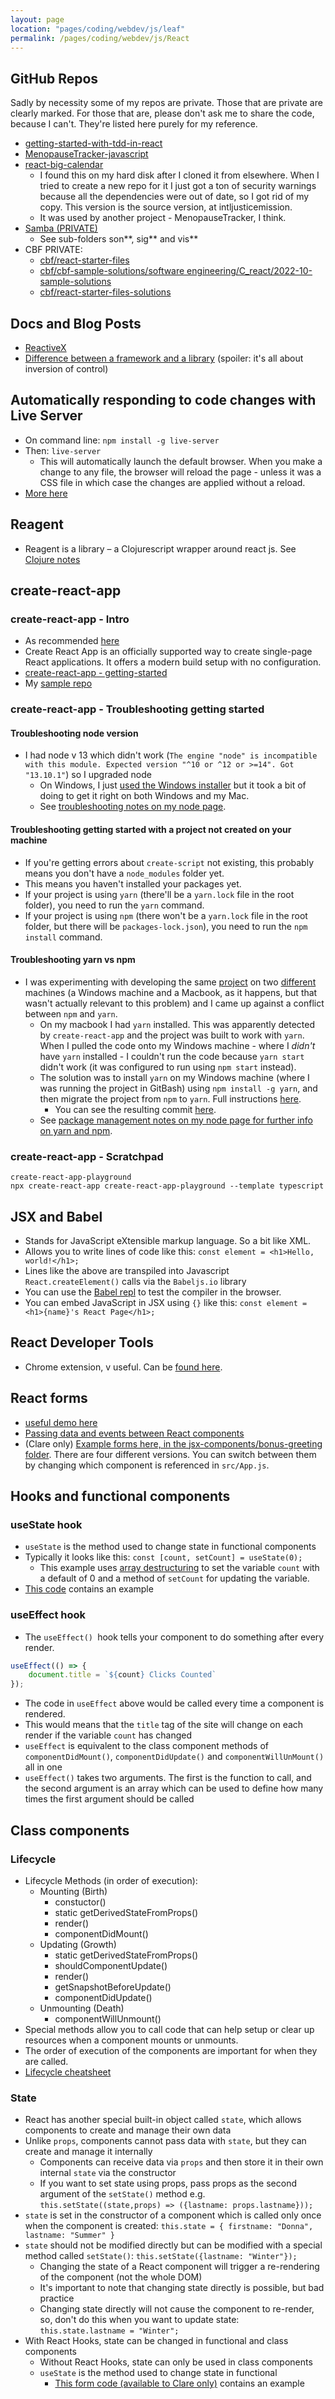 ```yaml
---
layout: page
location: "pages/coding/webdev/js/leaf"
permalink: /pages/coding/webdev/js/React
---
```


## GitHub Repos 

Sadly by necessity some of my repos are private. Those that are private are clearly marked. For those that are, please don't ask me to share the code, because I can't. They're listed here purely for my reference.

- [getting-started-with-tdd-in-react](https://github.com/claresudbery/getting-started-with-tdd-in-react)
- [MenopauseTracker-javascript](https://github.com/claresudbery/MenopauseTracker-javascript)
- [react-big-calendar](http://intljusticemission.github.io/react-big-calendar/examples/index.html)
    - I found this on my hard disk after I cloned it from elsewhere. When I tried to create a new repo for it I just got a ton of security warnings because all the dependencies were out of date, so I got rid of my copy. This version is the source version, at intljusticemission.
    - It was used by another project - MenopauseTracker, I think.
- [Samba (PRIVATE)](https://github.com/claresudbery/samba)
    - See sub-folders son**, sig** and vis**
- CBF PRIVATE: 
    - [cbf/react-starter-files](https://github.com/cbfacademy/react-starter-files) 
    - [cbf/cbf-sample-solutions/software engineering/C_react/2022-10-sample-solutions](https://github.com/claresudbery/cbf-sample-solutions/tree/master/software%20engineering/C_react/2022-10-sample-solutions)
    - [cbf/react-starter-files-solutions](https://github.com/cbfacademy/react-starter-files-solutions)


## Docs and Blog Posts

- [ReactiveX](/pages/coding/tools/ReactiveX)
- [Difference between a framework and a library](https://www.freecodecamp.org/news/the-difference-between-a-framework-and-a-library-bd133054023f/) (spoiler: it's all about inversion of control)

## Automatically responding to code changes with Live Server

- On command line: `npm install -g live-server`
- Then: `live-server`
    - This will automatically launch the default browser. When you make a change to any file, the browser will reload the page - unless it was a CSS file in which case the changes are applied without a reload.
- [More here](https://www.npmjs.com/package/live-server)

## Reagent

- Reagent is a library – a Clojurescript wrapper around react js. See [Clojure notes](/pages/coding/lang/func/Clojure#reagent)

## create-react-app

### create-react-app - Intro

- As recommended [here](/pages/coding/webdev/Different-Webapp-Stacks)
- Create React App is an officially supported way to create single-page React applications. It offers a modern build setup with no configuration.
- [create-react-app - getting-started](https://create-react-app.dev/docs/getting-started/)
- My [sample repo](https://github.com/claresudbery/create-react-app-playground-win)

### create-react-app - Troubleshooting getting started

#### Troubleshooting node version

- I had node v 13 which didn't work (`The engine "node" is incompatible with this module. Expected version "^10 or ^12 or >=14". Got "13.10.1"`) so I upgraded node
    - On Windows, I just [used the Windows installer](https://nodejs.org/en/download/current/) but it took a bit of doing to get it right on both Windows and my Mac.
    - See [troubleshooting notes on my node page](/pages/coding/webdev/js/Node-JS#upgrading-node---troubleshooting).

#### Troubleshooting getting started with a project not created on your machine

- If you're getting errors about `create-script` not existing, this probably means you don't have a `node_modules` folder yet.
- This means you haven't installed your packages yet.
- If your project is using `yarn` (there'll be a `yarn.lock` file in the root folder), you need to run the `yarn` command.
- If your project is using `npm` (there won't be a `yarn.lock` file in the root folder, but there will be `packages-lock.json`), you need to run the `npm install` command.

#### Troubleshooting yarn vs npm

- I was experimenting with developing the same [project](https://github.com/claresudbery/create-react-app-playground) on two [different](https://github.com/claresudbery/create-react-app-playground-win) machines (a Windows machine and a Macbook, as it happens, but that wasn't actually relevant to this problem) and I came up against a conflict between `npm` and `yarn`.
    - On my macbook I had `yarn` installed. This was apparently detected by `create-react-app` and the project was built to work with `yarn`. When I pulled the code onto my Windows machine - where I *didn't* have `yarn` installed - I couldn't run the code because `yarn start` didn't work (it was configured to run using `npm start` instead).
    - The solution was to install `yarn` on my Windows machine (where I was running the project in GitBash) using `npm install -g yarn`, and then migrate the project from `npm` to `yarn`. Full instructions [here](/pages/coding/webdev/js/Node-JS#migrating-from-npm-to-yarn).
        - You can see the resulting commit [here](https://github.com/claresudbery/create-react-app-playground-win/commit/356597f7e6ec58a75e96cb20c398b09e3edcb1ee).
    - See [package management notes on my node page for further info on yarn and npm](/pages/coding/webdev/js/Node-JS#package-management---npm-vs-yarn).

### create-react-app - Scratchpad

```
create-react-app-playground
npx create-react-app create-react-app-playground --template typescript
```

## JSX and Babel

- Stands for JavaScript eXtensible markup language. So a bit like XML.
- Allows you to write lines of code like this: `const element = <h1>Hello, world!</h1>;`
- Lines like the above are transpiled into Javascript `React.createElement()` calls via the `Babeljs.io` library
- You can use the [Babel repl](https://babeljs.io/repl) to test the compiler in the browser.
- You can embed JavaScript in JSX using `{}` like this: `const element = <h1>{name}'s React Page</h1>;`

## React Developer Tools

- Chrome extension, v useful. Can be [found here](https://chrome.google.com/webstore/detail/react-developer-tools/fmkadmapgofadopljbjfkapdkoienihi/related?hl=en).

## React forms

- [useful demo here](https://www.w3schools.com/react/react_forms.asp)
- [Passing data and events between React components](https://www.freecodecamp.org/news/pass-data-between-components-in-react)
- (Clare only) [Example forms here, in the jsx-components/bonus-greeting folder](https://github.com/claresudbery/cbf-sample-solutions/tree/57d26b435fddbd7ee56fdf4eeac1569c5effb555/software%20engineering/C_react/2022-10-sample-solutions/jsx-components/bonus-greeting). There are four different versions. You can switch between them by changing which component is referenced in `src/App.js`.

## Hooks and functional components

### useState hook

- `useState` is the method used to change state in functional components
- Typically it looks like this: `const [count, setCount] = useState(0);`
    - This example uses [array destructuring](/pages/coding/webdev/js/javascript-language.md#destructuring-arrays-and-objects) to set the variable `count` with a default of 0 and a method of `setCount` for updating the variable.
- [This code](https://github.com/claresudbery/cbf-sample-solutions/tree/57d26b435fddbd7ee56fdf4eeac1569c5effb555/software%20engineering/C_react/2022-10-sample-solutions/jsx-components/bonus-greeting) contains an example

### useEffect hook

- The `useEffect() `hook tells your component to do something after every render.

```javascript
useEffect(() => {
    document.title = `${count} Clicks Counted`
});
```

- The code in `useEffect` above would be called every time a component is rendered. 
- This would means that the `title` tag of the site will change on each render if the variable `count` has changed
- `useEffect` is equivalent to the class component methods of `componentDidMount()`, `componentDidUpdate()` and `componentWillUnMount()` all in one
- `useEffect()` takes two arguments. The first is the function to call, and the second argument is an array which can be used to define how many times the first argument should be called

## Class components

### Lifecycle

- Lifecycle Methods (in order of execution):
    - Mounting (Birth)
        - constuctor()
        - static getDerivedStateFromProps()
        - render()
        - componentDidMount()
    - Updating (Growth)
        - static getDerivedStateFromProps()
        - shouldComponentUpdate()
        - render()
        - getSnapshotBeforeUpdate()
        - componentDidUpdate()
    - Unmounting (Death)
        - componentWillUnmount()
- Special methods allow you to call code that can help setup or clear up resources when a component mounts or unmounts.
- The order of execution of the components are important for when they are called.
- [Lifecycle cheatsheet](https://projects.wojtekmaj.pl/react-lifecycle-methods-diagram/ )

### State

- React has another special built-in object called `state`, which allows components to create and manage their own data
- Unlike `props`, components cannot pass data with `state`, but they can create and manage it internally
    - Components can receive data via `props` and then store it in their own internal `state` via the constructor
    - If you want to set state using props, pass props as the second argument of the `setState()` method e.g. `this.setState((state,props) => ({lastname: props.lastname}));`
- `state` is set in the constructor of a component which is called only once when the component is created: `this.state = { firstname: "Donna", lastname: "Summer" }`
- `state` should not be modified directly but can be modified with a special method called `setState()`: `this.setState({lastname: "Winter"});`
    - Changing the state of a React component will trigger a re-rendering of the component (not the whole DOM)
    - It's important to note that changing state directly is possible, but bad practice
    - Changing state directly will not cause the component to re-render,  so, don't do this when you want to update state: `this.state.lastname = "Winter";`
- With React Hooks, state can be changed in functional and class components
    - Without React Hooks, state can only be used in class components
    - `useState` is the method used to change state in functional 
        - [This form code (available to Clare only)](https://github.com/claresudbery/cbf-sample-solutions/tree/57d26b435fddbd7ee56fdf4eeac1569c5effb555/software%20engineering/C_react/2022-10-sample-solutions/jsx-components/bonus-greeting) contains an example


